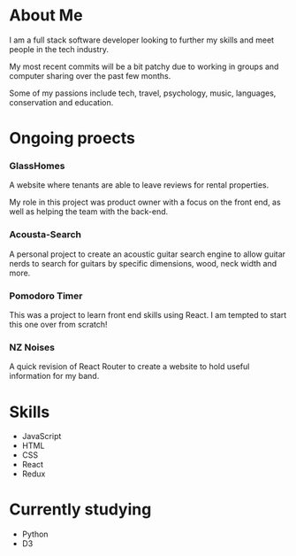 # About Me

I am a full stack software developer looking to further my skills and meet people in the tech industry.

My most recent commits will be a bit patchy due to working in groups and computer sharing over the past few months.

Some of my passions include tech, travel, psychology, music, languages, conservation and education.

# Ongoing proects 

### GlassHomes 

A website where tenants are able to leave reviews for rental properties.  


My role in this project was product owner with a focus on the front end, as well as helping the team with the back-end.

### Acousta-Search

A personal project to create an acoustic guitar search engine to allow guitar nerds to search for guitars by specific dimensions, wood, neck width and more.

### Pomodoro Timer

This was a project to learn front end skills using React. I am tempted to start this one over from scratch!

### NZ Noises

A quick revision of React Router to create a website to hold useful information for my band.

# Skills 

 - JavaScript
 - HTML
 - CSS
 - React
 - Redux

# Currently studying

- Python
- D3
